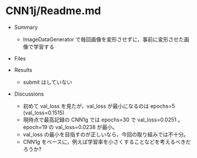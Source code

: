 # CNN1j/Readme.md

- Summary
  - ImageDataGenerator で毎回画像を変形させずに，事前に変形させた画像で学習する

- Files

- Results
  - submit はしていない

- Discussions
  - 初めて val_loss を見たが，val_loss が最小になるのは epochs=5 (val_loss=0.1515)
  - 現時点で最高記録の CNN1g では epochs=30 で val_loss=0.0251 。epoch=19 の val_loss=0.0238 が最小。
  - val_loss の最小を目指すのが正しいなら，今回の取り組みでは不十分。
  - CNN1g をベースに，例えば学習率を小さくすることなどを考えるべきだろうか?
